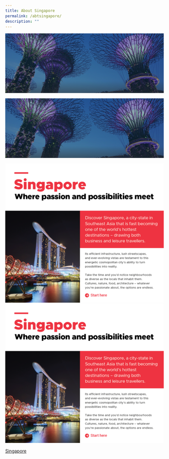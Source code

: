 ```yaml
---
title: About Singapore
permalink: /abtsingapore/
description: ""
---
```

[![hero](/images/hero-banner.png)](www.stb.org.sg)

![hero](/images/hero-banner.png)

[![Singapore](/images/STB/1-%20Intro.png)](https://www.visitsingapore.com/en/)
[![Singapore](/images/STB/1-%20Intro.png)](https://www.visitsingapore.com/en/)

[Singapore](https://www.visitsingapore.com/en/)
